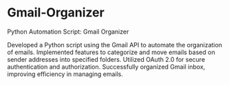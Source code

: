 # Gmail-Organizer
Python Automation Script: Gmail Organizer

Developed a Python script using the Gmail API to automate the organization of emails.
Implemented features to categorize and move emails based on sender addresses into specified folders.
Utilized OAuth 2.0 for secure authentication and authorization.
Successfully organized Gmail inbox, improving efficiency in managing emails.
